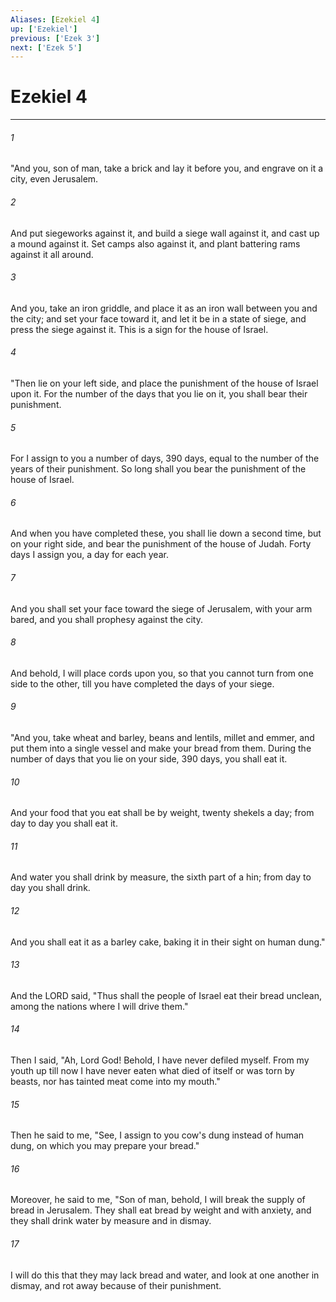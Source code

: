 ```yaml
---
Aliases: [Ezekiel 4]
up: ['Ezekiel']
previous: ['Ezek 3']
next: ['Ezek 5']
---
```

# Ezekiel 4
***



###### 1 
"And you, son of man, take a brick and lay it before you, and engrave on it a city, even Jerusalem. 

###### 2 
And put siegeworks against it, and build a siege wall against it, and cast up a mound against it. Set camps also against it, and plant battering rams against it all around. 

###### 3 
And you, take an iron griddle, and place it as an iron wall between you and the city; and set your face toward it, and let it be in a state of siege, and press the siege against it. This is a sign for the house of Israel. 

###### 4 
"Then lie on your left side, and place the punishment of the house of Israel upon it. For the number of the days that you lie on it, you shall bear their punishment. 

###### 5 
For I assign to you a number of days, 390 days, equal to the number of the years of their punishment. So long shall you bear the punishment of the house of Israel. 

###### 6 
And when you have completed these, you shall lie down a second time, but on your right side, and bear the punishment of the house of Judah. Forty days I assign you, a day for each year. 

###### 7 
And you shall set your face toward the siege of Jerusalem, with your arm bared, and you shall prophesy against the city. 

###### 8 
And behold, I will place cords upon you, so that you cannot turn from one side to the other, till you have completed the days of your siege. 

###### 9 
"And you, take wheat and barley, beans and lentils, millet and emmer, and put them into a single vessel and make your bread from them. During the number of days that you lie on your side, 390 days, you shall eat it. 

###### 10 
And your food that you eat shall be by weight, twenty shekels a day; from day to day you shall eat it. 

###### 11 
And water you shall drink by measure, the sixth part of a hin; from day to day you shall drink. 

###### 12 
And you shall eat it as a barley cake, baking it in their sight on human dung." 

###### 13 
And the LORD said, "Thus shall the people of Israel eat their bread unclean, among the nations where I will drive them." 

###### 14 
Then I said, "Ah, Lord God! Behold, I have never defiled myself. From my youth up till now I have never eaten what died of itself or was torn by beasts, nor has tainted meat come into my mouth." 

###### 15 
Then he said to me, "See, I assign to you cow's dung instead of human dung, on which you may prepare your bread." 

###### 16 
Moreover, he said to me, "Son of man, behold, I will break the supply of bread in Jerusalem. They shall eat bread by weight and with anxiety, and they shall drink water by measure and in dismay. 

###### 17 
I will do this that they may lack bread and water, and look at one another in dismay, and rot away because of their punishment.

